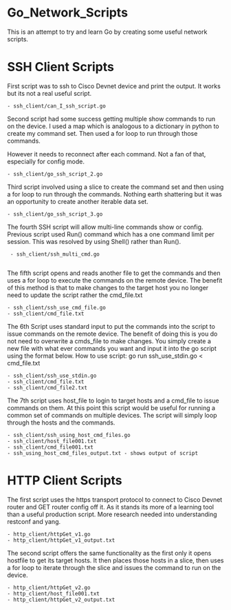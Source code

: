 # Go_Network_Scripts
This is an attempt to try and learn Go by creating some useful network scripts.


# SSH Client Scripts
First script was to ssh to Cisco Devnet device and print the output.
It works but its not a real useful script.
```
- ssh_client/can_I_ssh_script.go
```
Second script had some success getting multiple show commands to run on the device.
I used a map which is analogous to a dictionary in python to create my command set. Then used a for loop to run through those commands. 

However it needs to reconnect after each command. Not a fan of that, especially for config mode. 
```
- ssh_client/go_ssh_script_2.go
```
Third script involved using a slice to create the command set and then using a for loop to run through the commands.
Nothing earth shattering but it was an opportunity to create another iterable data set.
```
- ssh_client/go_ssh_script_3.go
```
The fourth SSH script will allow multi-line commands show or config. Previous script used Run() command which has a one command limit per session. This was resolved by using Shell() rather than Run(). 
```
 - ssh_client/ssh_multi_cmd.go 
 
```
The fifth script opens and reads another file to get the commands and then uses a for loop to execute the commands on the remote device.
The benefit of this method is that to make changes to the target host you no longer need to update the script rather the cmd_file.txt 
```
- ssh_client/ssh_use_cmd_file.go
- ssh_client/cmd_file.txt

```
The 6th Script uses standard input to put the commands into the script to issue commands on the remote device.
The benefit of doing this is you do not need to overwrite a cmds_file to make changes. You simply create a new file with what ever commands you want and input it into the go script using the format below.
How to use script: go run ssh_use_stdin.go < cmd_file.txt
```
- ssh_client/ssh_use_stdin.go
- ssh_client/cmd_file.txt
- ssh_client/cmd_file2.txt

```
The 7th script uses host_file to login to target hosts and a cmd_file to issue commands on them. At this point this script would be useful for running a common set of commands on multiple devices. The script will simply loop through the hosts and the commands.
```
- ssh_client/ssh_using_host_cmd_files.go
- ssh_client/host_file001.txt
- ssh_client/cmd_file001.txt
- ssh_using_host_cmd_files_output.txt - shows output of script
```

# HTTP Client Scripts
The first script uses the https transport protocol to connect to Cisco Devnet router and GET router config off it. As it stands its more of a learning tool than a useful production script. More research needed into understanding restconf and yang.
```
- http_client/httpGet_v1.go
- http_client/httpGet_v1_output.txt
```
The second script offers the same functionality as the first only it opens hostfile to get its target hosts. It then places those hosts in a slice, then uses a for loop to iterate through the slice and issues the command to run on the device. 
```
- http_client/httpGet_v2.go
- http_client/host_file001.txt
- http_client/httpGet_v2_output.txt
```

